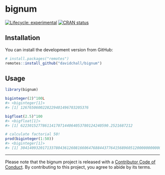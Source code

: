 
<!-- README.md is generated from README.Rmd. Please edit that file -->

# bignum

<!-- badges: start -->

[![Lifecycle:
experimental](https://img.shields.io/badge/lifecycle-experimental-orange.svg)](https://www.tidyverse.org/lifecycle/#experimental)
[![CRAN
status](https://www.r-pkg.org/badges/version/bignum)](https://CRAN.R-project.org/package=bignum)
<!-- badges: end -->

## Installation

You can install the development version from GitHub:

``` r
# install.packages("remotes")
remotes::install_github("davidchall/bignum")
```

## Usage

``` r
library(bignum)

biginteger(2)^100L
#> <biginteger[1]>
#> [1] 1267650600228229401496703205376

bigfloat(2.5)^100
#> <bigfloat[1]>
#> [1] 6223015277861141707144064053780124240590.2521687212

# calculate factorial 50!
prod(biginteger(1:50))
#> <biginteger[1]>
#> [1] 30414093201713378043612608166064768844377641568960512000000000000
```

-----

Please note that the bignum project is released with a [Contributor Code
of
Conduct](https://contributor-covenant.org/version/2/0/CODE_OF_CONDUCT.html).
By contributing to this project, you agree to abide by its terms.
